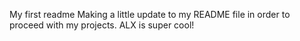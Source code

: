 My first readme
Making a little update to my README file in order to proceed with my projects. ALX is super cool!
